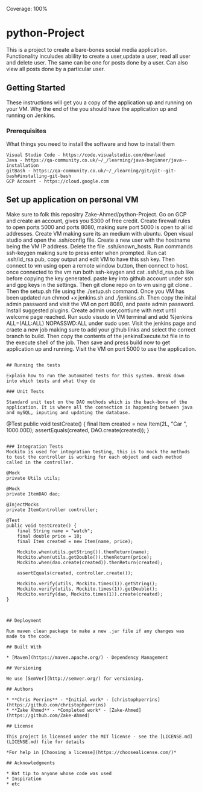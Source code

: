 Coverage: 100%
# python-Project

This is a project to create a bare-bones social media application. Functionality inculudes ablility to create a user,update a user, read all user and delete user. The same can be one for posts done by a user. Can also view all posts done by a particular user. 

## Getting Started

These instructions will get you a copy of the application up and running on your VM. Why the end of the you should have the application up and running on Jenkins.

### Prerequisites

What things you need to install the software and how to install them

```
Visual Studio Code - https://code.visualstudio.com/download
Java - https://qa-community.co.uk/~/_/learning/java-beginner/java--installation
gitBash - https://qa-community.co.uk/~/_/learning/git/git--git-bash#installing-git-bash
GCP Account - https://cloud.google.com

```
## Set up application on personal VM

Make sure to folk this repositry Zake-Ahmed/python-Project.
Go on GCP and create an account, gives you $300 of free credit.
Create firewall rules to open ports 5000 and ports 8080, making sure port 5000 is open to all id addresses.
Create VM making sure its an medium with ubuntu.
Open visual studio and open the .ssh/config file.
Create a new user with the hostname being the VM IP address.
Delete the file .ssh/known_hosts.
Run commands ssh-keygen making sure to press enter when prompted.
Run cat .ssh/id_rsa.pub, copy output and edit VM to have this ssh key.
Then connect to vm using open a remote window button, then connect to host.
once connected to the vm run both ssh-keygen and cat .ssh/id_rsa.pub like before copying the key generated.
paste key into github account under ssh and gpg keys in the settings. 
Then git clone repo on to vm using git clone <repo-ssh-link>.
Then the setup.sh file using the ./setup.sh command.
Once you VM has been updated run chmod +x jenkins.sh and ./jenkins.sh.
Then copy the inital admin password and visit the VM on port 8080, and paste admin password.
Install suggested plugins.
Create admin user,contiune with next until welcome page reached.
Run sudo visudo in VM terminal and add %jenkins ALL=(ALL:ALL) NOPASSWD:ALL under sudo user.
Visit the jenkins page and craete a new job making sure to add your github links and select the correct branch to build.
Then copy the contents of the jenkinsExecute.txt file in to the execute shell of the job.
Then save and press build now to get application up and running.
Visit the VM on port 5000 to use the application.
```

## Running the tests

Explain how to run the automated tests for this system. Break down into which tests and what they do

### Unit Tests 

Standard unit test on the DAO methods which is the back-bone of the application. It is where all the connection is happening between java and mySQL, inputing and updating the database.

```
@Test 
	public void testCreate() {
		final Item created = new Item(2L, "Car ", 1000.00D);
		assertEquals(created, DAO.create(created));
	}
```

### Integration Tests 
Mockito is used for integration testing, this is to mock the methods to test the controller is working for each object and each method called in the controller.

```

	@Mock
	private Utils utils;

	@Mock
	private ItemDAO dao;

	@InjectMocks
	private ItemController controller;
	
	@Test
	public void testCreate() {
		final String name = "watch";
		final double price = 10;
		final Item created = new Item(name, price);

		Mockito.when(utils.getString()).thenReturn(name);
		Mockito.when(utils.getDouble()).thenReturn(price);
		Mockito.when(dao.create(created)).thenReturn(created);

		assertEquals(created, controller.create());

		Mockito.verify(utils, Mockito.times(1)).getString();
		Mockito.verify(utils, Mockito.times(1)).getDouble();
		Mockito.verify(dao, Mockito.times(1)).create(created);
	}
```


## Deployment

Run maven clean package to make a new .jar file if any changes was made to the code.

## Built With

* [Maven](https://maven.apache.org/) - Dependency Management

## Versioning

We use [SemVer](http://semver.org/) for versioning.

## Authors

* **Chris Perrins** - *Initial work* - [christophperrins](https://github.com/christophperrins)
* **Zake Ahmed** - *Completed work* - [Zake-Ahmed](https://github.com/Zake-Ahmed)

## License

This project is licensed under the MIT license - see the [LICENSE.md](LICENSE.md) file for details 

*For help in [Choosing a license](https://choosealicense.com/)*

## Acknowledgments

* Hat tip to anyone whose code was used
* Inspiration
* etc
